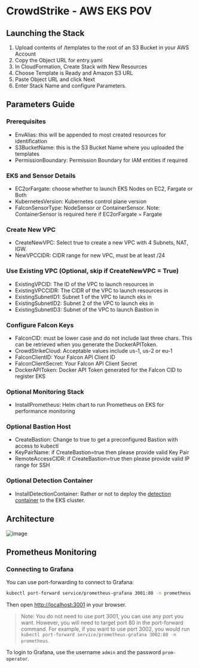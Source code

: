 # CrowdStrike - AWS EKS POV

## Launching the Stack

  1. Upload contents of /templates to the root of an S3 Bucket in your AWS Account
  2. Copy the Object URL for entry.yaml
  3. In CloudFormation, Create Stack with New Resources
  4. Choose Template is Ready and Amazon S3 URL
  5. Paste Object URL and click Next
  6. Enter Stack Name and configure Parameters.

## Parameters Guide

### Prerequisites
- EnvAlias: this will be appended to most created resources for identification
- S3BucketName: this is the S3 Bucket Name where you uploaded the templates
- PermissionBoundary: Permission Boundary for IAM entities if required

### EKS and Sensor Details
- EC2orFargate: choose whether to launch EKS Nodes on EC2, Fargate or Both
- KubernetesVersion: Kubernetes control plane version
- FalconSensorType: NodeSensor or ContainerSensor. Note: ContainerSensor is required here if EC2orFargate = Fargate

### Create New VPC
- CreateNewVPC: Select true to create a new VPC with 4 Subnets, NAT, IGW.
- NewVPCCIDR: CIDR range for new VPC, must be at least /24

### Use Existing VPC (Optional, skip if CreateNewVPC = True)
- ExistingVPCID: The ID of the VPC to launch resources in
- ExistingVPCCIDR: The CIDR of the VPC to launch resources in
- ExistingSubnetID1: Subnet 1 of the VPC to launch eks in
- ExistingSubnetID2: Subnet 2 of the VPC to launch eks in
- ExistingSubnetID3: Subnet of the VPC to launch Bastion in

### Configure Falcon Keys
- FalconCID: must be lower case and do not include last three chars. This can be retrieved when you generate the DockerAPIToken.
- CrowdStrikeCloud: Acceptable values include us-1, us-2 or eu-1
- FalconClientID: Your Falcon API Client ID
- FalconClientSecret: Your Falcon API Client Secret
- DockerAPIToken: Docker API Token generated for the Falcon CID to register EKS

### Optional Monitoring Stack
- InstallPrometheus: Helm chart to run Prometheus on EKS for performance monitoring

### Optional Bastion Host
- CreateBastion: Change to true to get a preconfigured Bastion with access to kubectl
- KeyPairName: if CreateBastion=true then please provide valid Key Pair
- RemoteAccessCIDR: if CreateBastion=true then please provide valid IP range for SSH

### Optional Detection Container
- InstallDetectionContainer: Rather or not to deploy the [detection container](https://github.com/CrowdStrike/detection-container) to the EKS cluster.

## Architecture

![image](https://user-images.githubusercontent.com/29733103/194160831-749eca87-85a3-4529-87d0-6cd737daf4f8.png)

## Prometheus Monitoring

### Connecting to Grafana

You can use port-forwarding to connect to Grafana:

```bash
kubectl port-forward service/prometheus-grafana 3001:80 -n prometheus
```

Then open [http://localhost:3001](http://localhost:3001) in your browser.

> Note: You do not need to use port 3001, you can use any port you want. However, you will need to target port 80 in the port-forward command. For example, if you want to use port 3002, you would run `kubectl port-forward service/prometheus-grafana 3002:80 -n prometheus`.

To login to Grafana, use the username `admin` and the password `prom-operator`.
